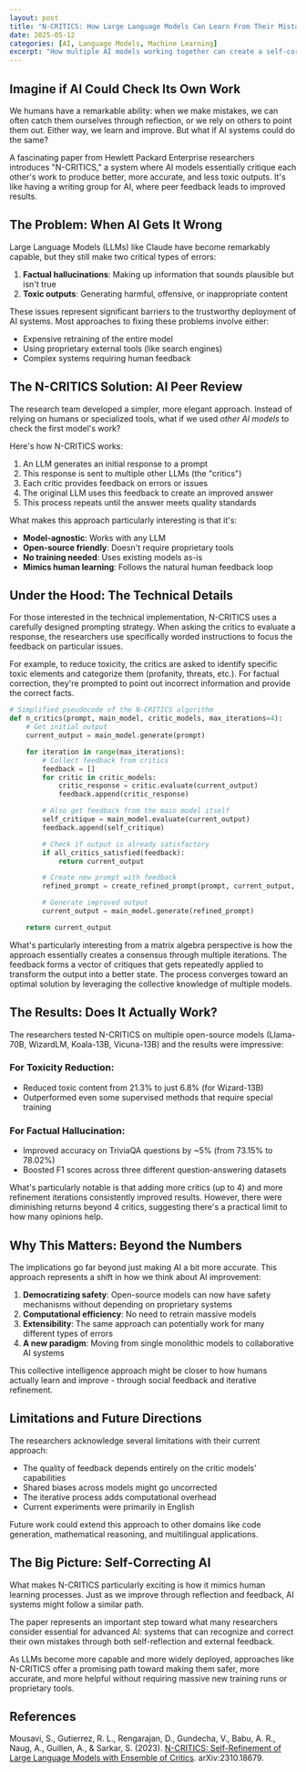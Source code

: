 ```yaml
---
layout: post
title: "N-CRITICS: How Large Language Models Can Learn From Their Mistakes"
date: 2025-05-12
categories: [AI, Language Models, Machine Learning]
excerpt: "How multiple AI models working together can create a self-correction system that mimics human learning and reduces errors in language model outputs."
---
```


## Imagine if AI Could Check Its Own Work

We humans have a remarkable ability: when we make mistakes, we can often catch them ourselves through reflection, or we rely on others to point them out. Either way, we learn and improve. But what if AI systems could do the same?

A fascinating paper from Hewlett Packard Enterprise researchers introduces "N-CRITICS," a system where AI models essentially critique each other's work to produce better, more accurate, and less toxic outputs. It's like having a writing group for AI, where peer feedback leads to improved results.

## The Problem: When AI Gets It Wrong

Large Language Models (LLMs) like Claude have become remarkably capable, but they still make two critical types of errors:

1. **Factual hallucinations**: Making up information that sounds plausible but isn't true
2. **Toxic outputs**: Generating harmful, offensive, or inappropriate content

These issues represent significant barriers to the trustworthy deployment of AI systems. Most approaches to fixing these problems involve either:

- Expensive retraining of the entire model
- Using proprietary external tools (like search engines)
- Complex systems requiring human feedback

## The N-CRITICS Solution: AI Peer Review

The research team developed a simpler, more elegant approach. Instead of relying on humans or specialized tools, what if we used *other AI models* to check the first model's work?

Here's how N-CRITICS works:

1. An LLM generates an initial response to a prompt
2. This response is sent to multiple other LLMs (the "critics")
3. Each critic provides feedback on errors or issues
4. The original LLM uses this feedback to create an improved answer
5. This process repeats until the answer meets quality standards

What makes this approach particularly interesting is that it's:

- **Model-agnostic**: Works with any LLM
- **Open-source friendly**: Doesn't require proprietary tools
- **No training needed**: Uses existing models as-is
- **Mimics human learning**: Follows the natural human feedback loop

## Under the Hood: The Technical Details

For those interested in the technical implementation, N-CRITICS uses a carefully designed prompting strategy. When asking the critics to evaluate a response, the researchers use specifically worded instructions to focus the feedback on particular issues.

For example, to reduce toxicity, the critics are asked to identify specific toxic elements and categorize them (profanity, threats, etc.). For factual correction, they're prompted to point out incorrect information and provide the correct facts.

```python
# Simplified pseudocode of the N-CRITICS algorithm
def n_critics(prompt, main_model, critic_models, max_iterations=4):
    # Get initial output
    current_output = main_model.generate(prompt)

    for iteration in range(max_iterations):
        # Collect feedback from critics
        feedback = []
        for critic in critic_models:
            critic_response = critic.evaluate(current_output)
            feedback.append(critic_response)

        # Also get feedback from the main model itself
        self_critique = main_model.evaluate(current_output)
        feedback.append(self_critique)

        # Check if output is already satisfactory
        if all_critics_satisfied(feedback):
            return current_output

        # Create new prompt with feedback
        refined_prompt = create_refined_prompt(prompt, current_output, feedback)

        # Generate improved output
        current_output = main_model.generate(refined_prompt)

    return current_output
```

What's particularly interesting from a matrix algebra perspective is how the approach essentially creates a consensus through multiple iterations. The feedback forms a vector of critiques that gets repeatedly applied to transform the output into a better state. The process converges toward an optimal solution by leveraging the collective knowledge of multiple models.

## The Results: Does It Actually Work?

The researchers tested N-CRITICS on multiple open-source models (Llama-70B, WizardLM, Koala-13B, Vicuna-13B) and the results were impressive:

### For Toxicity Reduction:
- Reduced toxic content from 21.3% to just 6.8% (for Wizard-13B)
- Outperformed even some supervised methods that require special training

### For Factual Hallucination:
- Improved accuracy on TriviaQA questions by ~5% (from 73.15% to 78.02%)
- Boosted F1 scores across three different question-answering datasets

What's particularly notable is that adding more critics (up to 4) and more refinement iterations consistently improved results. However, there were diminishing returns beyond 4 critics, suggesting there's a practical limit to how many opinions help.

## Why This Matters: Beyond the Numbers

The implications go far beyond just making AI a bit more accurate. This approach represents a shift in how we think about AI improvement:

1. **Democratizing safety**: Open-source models can now have safety mechanisms without depending on proprietary systems
2. **Computational efficiency**: No need to retrain massive models
3. **Extensibility**: The same approach can potentially work for many different types of errors
4. **A new paradigm**: Moving from single monolithic models to collaborative AI systems

This collective intelligence approach might be closer to how humans actually learn and improve - through social feedback and iterative refinement.

## Limitations and Future Directions

The researchers acknowledge several limitations with their current approach:

- The quality of feedback depends entirely on the critic models' capabilities
- Shared biases across models might go uncorrected
- The iterative process adds computational overhead
- Current experiments were primarily in English

Future work could extend this approach to other domains like code generation, mathematical reasoning, and multilingual applications.

## The Big Picture: Self-Correcting AI

What makes N-CRITICS particularly exciting is how it mimics human learning processes. Just as we improve through reflection and feedback, AI systems might follow a similar path.

The paper represents an important step toward what many researchers consider essential for advanced AI: systems that can recognize and correct their own mistakes through both self-reflection and external feedback.

As LLMs become more capable and more widely deployed, approaches like N-CRITICS offer a promising path toward making them safer, more accurate, and more helpful without requiring massive new training runs or proprietary tools.

## References

Mousavi, S., Gutierrez, R. L., Rengarajan, D., Gundecha, V., Babu, A. R., Naug, A., Guillen, A., & Sarkar, S. (2023). [N-CRITICS: Self-Refinement of Large Language Models with Ensemble of Critics](https://arxiv.org/pdf/2310.18679). arXiv:2310.18679.
